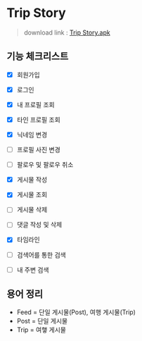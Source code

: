 # Trip Story

>download link : [Trip Story.apk](https://github.com/alsrhkd77/TripStoryApp/raw/master/Trip%20Story.apk)
   
## 기능 체크리스트
- [x] 회원가입

- [x] 로그인

- [x] 내 프로필 조회

- [x] 타인 프로필 조회

- [x] 닉네임 변경

- [ ] 프로필 사진 변경

- [ ] 팔로우 및 팔로우 취소

- [x] 게시물 작성

- [x] 게시물 조회

- [ ] 게시물 삭제

- [ ] 댓글 작성 및 삭제

- [x] 타임라인

- [ ] 검색어를 통한 검색

- [ ] 내 주변 검색
   
   
## 용어 정리
- Feed = 단일 게시물(Post), 여행 게시물(Trip)
- Post = 단일 게시물
- Trip = 여햏 게시물
   

